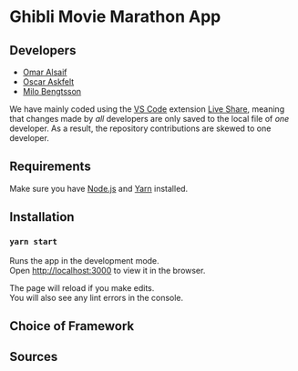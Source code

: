 # Ghibli Movie Marathon App 

## Developers
* [Omar Alsaif](https://github.com/OmarAlsaif)
* [Oscar Askfelt](https://github.com/oscaraskfelt)
* [Milo Bengtsson](https://github.com/palladog)

We have mainly coded using the [VS Code](https://code.visualstudio.com/) extension [Live Share](https://visualstudio.microsoft.com/services/live-share/), meaning that changes made by *all* developers are only saved to the local file of *one* developer. As a result, the repository contributions are skewed to one developer.

## Requirements
Make sure you have [Node.js](https://nodejs.org/en/) and [Yarn](https://yarnpkg.com/) installed.

## Installation 

### `yarn start`
Runs the app in the development mode.<br />
Open [http://localhost:3000](http://localhost:3000) to view it in the browser.

The page will reload if you make edits.<br />
You will also see any lint errors in the console.

## Choice of Framework

## Sources
